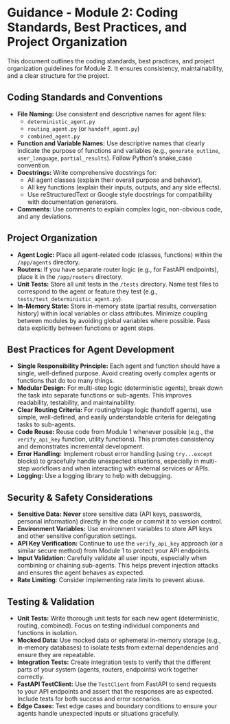 # Guidance - Module 2: Coding Standards, Best Practices, and Project Organization

This document outlines the coding standards, best practices, and project organization guidelines for Module 2.  It ensures consistency, maintainability, and a clear structure for the project.

## Coding Standards and Conventions

*   **File Naming:** Use consistent and descriptive names for agent files:
    *   `deterministic_agent.py`
    *   `routing_agent.py` (or `handoff_agent.py`)
    *   `combined_agent.py`
*   **Function and Variable Names:** Use descriptive names that clearly indicate the purpose of functions and variables (e.g., `generate_outline`, `user_language`, `partial_results`).  Follow Python's snake_case convention.
*   **Docstrings:**  Write comprehensive docstrings for:
    *   All agent classes (explain their overall purpose and behavior).
    *   All key functions (explain their inputs, outputs, and any side effects).
    *   Use reStructuredText or Google style docstrings for compatibility with documentation generators.
*  **Comments**: Use comments to explain complex logic, non-obvious code, and any deviations.

## Project Organization

*   **Agent Logic:**  Place all agent-related code (classes, functions) within the `/app/agents` directory.
*   **Routers:** If you have separate router logic (e.g., for FastAPI endpoints), place it in the `/app/routers` directory.
*   **Unit Tests:** Store all unit tests in the `/tests` directory.  Name test files to correspond to the agent or feature they test (e.g., `tests/test_deterministic_agent.py`).
*   **In-Memory State:** Store in-memory state (partial results, conversation history) within local variables or class attributes.  Minimize coupling between modules by avoiding global variables where possible.  Pass data explicitly between functions or agent steps.

## Best Practices for Agent Development

*   **Single Responsibility Principle:**  Each agent and function should have a single, well-defined purpose.  Avoid creating overly complex agents or functions that do too many things.
*   **Modular Design:** For multi-step logic (deterministic agents), break down the task into separate functions or sub-agents.  This improves readability, testability, and maintainability.
*   **Clear Routing Criteria:**  For routing/triage logic (handoff agents), use simple, well-defined, and easily understandable criteria for delegating tasks to sub-agents.
*   **Code Reuse:**  Reuse code from Module 1 whenever possible (e.g., the `verify_api_key` function, utility functions).  This promotes consistency and demonstrates incremental development.
*   **Error Handling:** Implement robust error handling (using `try...except` blocks) to gracefully handle unexpected situations, especially in multi-step workflows and when interacting with external services or APIs.
* **Logging:** Use a logging library to help with debugging.

## Security & Safety Considerations

*   **Sensitive Data:**  **Never** store sensitive data (API keys, passwords, personal information) directly in the code or commit it to version control.
*   **Environment Variables:** Use environment variables to store API keys and other sensitive configuration settings.
*   **API Key Verification:** Continue to use the `verify_api_key` approach (or a similar secure method) from Module 1 to protect your API endpoints.
*   **Input Validation:**  Carefully validate all user inputs, especially when combining or chaining sub-agents.  This helps prevent injection attacks and ensures the agent behaves as expected.
* **Rate Limiting**: Consider implementing rate limits to prevent abuse.

## Testing & Validation

*   **Unit Tests:** Write thorough unit tests for each new agent (deterministic, routing, combined).  Focus on testing individual components and functions in isolation.
*   **Mocked Data:** Use mocked data or ephemeral in-memory storage (e.g., in-memory databases) to isolate tests from external dependencies and ensure they are repeatable.
*   **Integration Tests:** Create integration tests to verify that the different parts of your system (agents, routers, endpoints) work together correctly.
*   **FastAPI TestClient:** Use the `TestClient` from FastAPI to send requests to your API endpoints and assert that the responses are as expected.  Include tests for both success and error scenarios.
*   **Edge Cases:**  Test edge cases and boundary conditions to ensure your agents handle unexpected inputs or situations gracefully.